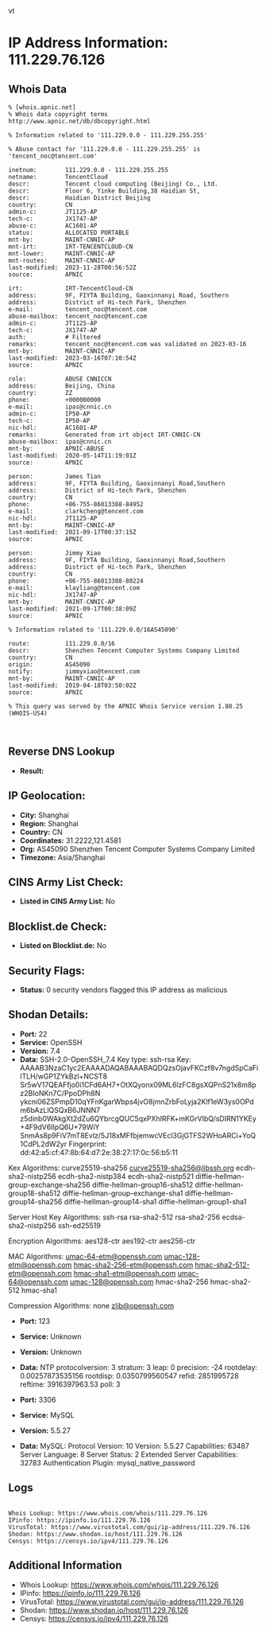 vt
# IP Address Information: 111.229.76.126

## Whois Data
```
% [whois.apnic.net]
% Whois data copyright terms    http://www.apnic.net/db/dbcopyright.html

% Information related to '111.229.0.0 - 111.229.255.255'

% Abuse contact for '111.229.0.0 - 111.229.255.255' is 'tencent_noc@tencent.com'

inetnum:        111.229.0.0 - 111.229.255.255
netname:        TencentCloud
descr:          Tencent cloud computing (Beijing) Co., Ltd.
descr:          Floor 6, Yinke Building,38 Haidian St,
descr:          Haidian District Beijing
country:        CN
admin-c:        JT1125-AP
tech-c:         JX1747-AP
abuse-c:        AC1601-AP
status:         ALLOCATED PORTABLE
mnt-by:         MAINT-CNNIC-AP
mnt-irt:        IRT-TENCENTCLOUD-CN
mnt-lower:      MAINT-CNNIC-AP
mnt-routes:     MAINT-CNNIC-AP
last-modified:  2023-11-28T00:56:52Z
source:         APNIC

irt:            IRT-TencentCloud-CN
address:        9F, FIYTA Building, Gaoxinnanyi Road, Southern
address:        District of Hi-tech Park, Shenzhen
e-mail:         tencent_noc@tencent.com
abuse-mailbox:  tencent_noc@tencent.com
admin-c:        JT1125-AP
tech-c:         JX1747-AP
auth:           # Filtered
remarks:        tencent_noc@tencent.com was validated on 2023-03-16
mnt-by:         MAINT-CNNIC-AP
last-modified:  2023-03-16T07:10:54Z
source:         APNIC

role:           ABUSE CNNICCN
address:        Beijing, China
country:        ZZ
phone:          +000000000
e-mail:         ipas@cnnic.cn
admin-c:        IP50-AP
tech-c:         IP50-AP
nic-hdl:        AC1601-AP
remarks:        Generated from irt object IRT-CNNIC-CN
abuse-mailbox:  ipas@cnnic.cn
mnt-by:         APNIC-ABUSE
last-modified:  2020-05-14T11:19:01Z
source:         APNIC

person:         James Tian
address:        9F, FIYTA Building, Gaoxinnanyi Road,Southern
address:        District of Hi-tech Park, Shenzhen
country:        CN
phone:          +86-755-86013388-84952
e-mail:         clarkcheng@tencent.com
nic-hdl:        JT1125-AP
mnt-by:         MAINT-CNNIC-AP
last-modified:  2021-09-17T00:37:15Z
source:         APNIC

person:         Jimmy Xiao
address:        9F, FIYTA Building, Gaoxinnanyi Road,Southern
address:        District of Hi-tech Park, Shenzhen
country:        CN
phone:          +86-755-86013388-80224
e-mail:         klayliang@tencent.com
nic-hdl:        JX1747-AP
mnt-by:         MAINT-CNNIC-AP
last-modified:  2021-09-17T00:38:09Z
source:         APNIC

% Information related to '111.229.0.0/16AS45090'

route:          111.229.0.0/16
descr:          Shenzhen Tencent Computer Systems Company Limited
country:        CN
origin:         AS45090
notify:         jimmyxiao@tencent.com
mnt-by:         MAINT-CNNIC-AP
last-modified:  2019-04-18T03:50:02Z
source:         APNIC

% This query was served by the APNIC Whois Service version 1.88.25 (WHOIS-US4)



```
## Reverse DNS Lookup
- **Result:** 

## IP Geolocation:
- **City:** Shanghai
- **Region:** Shanghai
- **Country:** CN
- **Coordinates:** 31.2222,121.4581
- **Org:** AS45090 Shenzhen Tencent Computer Systems Company Limited
- **Timezone:** Asia/Shanghai

## CINS Army List Check:
- **Listed in CINS Army List:** 
No

## Blocklist.de Check:
- **Listed on Blocklist.de:** 
No

## Security Flags:
- **Status:** 0 security vendors flagged this IP address as malicious

## Shodan Details:
- **Port:** 22
- **Service:** OpenSSH
- **Version:** 7.4
- **Data:** SSH-2.0-OpenSSH_7.4
Key type: ssh-rsa
Key: AAAAB3NzaC1yc2EAAAADAQABAAABAQDQzsOjavFKCzf8v7ngdSpCaFilTLH/wGP1ZYkBzl+NCST8
Sr5wV17QEAFfjo0i1CFd6AH7+OtXQyonx09ML6lzFC8gsXQPnS21x8m8pz2BIoNKn7C/PpoDPh8N
ykcni06ZSPmpD10qYFnKgarWbps4jvO8jmnZrbFoLyja2Klf1eW3ys0OPdm6bAzLlQSQxB6JNNN7
z5dinb0WAkgXt2dZu6QYbrcgQUC5qxPXhIRFK+mKGrVIbQ/sDIRN1YKEy+4F9dV6IIpQ6U+79WiY
SnmAs8p9FiV7mT8Evlz/5J18xMFfbjemwcVEcl3GjGTFS2WHoARCi+YoQ1CdPL2dW2yr
Fingerprint: dd:42:a5:cf:47:8b:64:d7:2e:38:27:17:0c:56:b5:11

Kex Algorithms:
	curve25519-sha256
	curve25519-sha256@libssh.org
	ecdh-sha2-nistp256
	ecdh-sha2-nistp384
	ecdh-sha2-nistp521
	diffie-hellman-group-exchange-sha256
	diffie-hellman-group16-sha512
	diffie-hellman-group18-sha512
	diffie-hellman-group-exchange-sha1
	diffie-hellman-group14-sha256
	diffie-hellman-group14-sha1
	diffie-hellman-group1-sha1

Server Host Key Algorithms:
	ssh-rsa
	rsa-sha2-512
	rsa-sha2-256
	ecdsa-sha2-nistp256
	ssh-ed25519

Encryption Algorithms:
	aes128-ctr
	aes192-ctr
	aes256-ctr

MAC Algorithms:
	umac-64-etm@openssh.com
	umac-128-etm@openssh.com
	hmac-sha2-256-etm@openssh.com
	hmac-sha2-512-etm@openssh.com
	hmac-sha1-etm@openssh.com
	umac-64@openssh.com
	umac-128@openssh.com
	hmac-sha2-256
	hmac-sha2-512
	hmac-sha1

Compression Algorithms:
	none
	zlib@openssh.com


- **Port:** 123
- **Service:** Unknown
- **Version:** Unknown
- **Data:** NTP
protocolversion: 3
stratum: 3
leap: 0
precision: -24
rootdelay: 0.00257873535156
rootdisp: 0.0350799560547
refid: 2851995728
reftime: 3916397963.53
poll: 3



- **Port:** 3306
- **Service:** MySQL
- **Version:** 5.5.27
- **Data:** MySQL:
  Protocol Version: 10
  Version: 5.5.27
  Capabilities: 63487
  Server Language: 8
  Server Status: 2
  Extended Server Capabilities: 32783
  Authentication Plugin: mysql_native_password

## Logs
```

Whois Lookup: https://www.whois.com/whois/111.229.76.126
IPinfo: https://ipinfo.io/111.229.76.126
VirusTotal: https://www.virustotal.com/gui/ip-address/111.229.76.126
Shodan: https://www.shodan.io/host/111.229.76.126
Censys: https://censys.io/ipv4/111.229.76.126

```
## Additional Information
- Whois Lookup: https://www.whois.com/whois/111.229.76.126
- IPinfo: https://ipinfo.io/111.229.76.126
- VirusTotal: https://www.virustotal.com/gui/ip-address/111.229.76.126
- Shodan: https://www.shodan.io/host/111.229.76.126
- Censys: https://censys.io/ipv4/111.229.76.126

